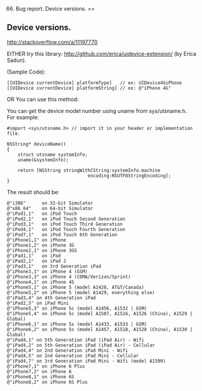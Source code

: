 66. Bug report. Device versions.
==

## Device versions.

http://stackoverflow.com/a/11197770

EITHER try this library: http://github.com/erica/uidevice-extension/ (by Erica Sadun).

(Sample Code):

```objc
[[UIDevice currentDevice] platformType]   // ex: UIDevice4GiPhone
[[UIDevice currentDevice] platformString] // ex: @"iPhone 4G"
```

OR You can use this method:

You can get the device model number using uname from sys/utsname.h. For example:

```objc
#import <sys/utsname.h> // import it in your header or implementation file.

NSString* deviceName()
{
    struct utsname systemInfo;
    uname(&systemInfo);

    return [NSString stringWithCString:systemInfo.machine
                              encoding:NSUTF8StringEncoding];
}
```
The result should be:
```
@"i386"      on 32-bit Simulator
@"x86_64"    on 64-bit Simulator
@"iPod1,1"   on iPod Touch
@"iPod2,1"   on iPod Touch Second Generation
@"iPod3,1"   on iPod Touch Third Generation
@"iPod4,1"   on iPod Touch Fourth Generation
@"iPod7,1"   on iPod Touch 6th Generation
@"iPhone1,1" on iPhone
@"iPhone1,2" on iPhone 3G
@"iPhone2,1" on iPhone 3GS
@"iPad1,1"   on iPad
@"iPad2,1"   on iPad 2
@"iPad3,1"   on 3rd Generation iPad
@"iPhone3,1" on iPhone 4 (GSM)
@"iPhone3,3" on iPhone 4 (CDMA/Verizon/Sprint)
@"iPhone4,1" on iPhone 4S
@"iPhone5,1" on iPhone 5 (model A1428, AT&T/Canada)
@"iPhone5,2" on iPhone 5 (model A1429, everything else)
@"iPad3,4" on 4th Generation iPad
@"iPad2,5" on iPad Mini
@"iPhone5,3" on iPhone 5c (model A1456, A1532 | GSM)
@"iPhone5,4" on iPhone 5c (model A1507, A1516, A1526 (China), A1529 | Global)
@"iPhone6,1" on iPhone 5s (model A1433, A1533 | GSM)
@"iPhone6,2" on iPhone 5s (model A1457, A1518, A1528 (China), A1530 | Global)
@"iPad4,1" on 5th Generation iPad (iPad Air) - Wifi
@"iPad4,2" on 5th Generation iPad (iPad Air) - Cellular
@"iPad4,4" on 2nd Generation iPad Mini - Wifi
@"iPad4,5" on 2nd Generation iPad Mini - Cellular
@"iPad4,7" on 3rd Generation iPad Mini - Wifi (model A1599)
@"iPhone7,1" on iPhone 6 Plus
@"iPhone7,2" on iPhone 6
@"iPhone8,1" on iPhone 6S
@"iPhone8,2" on iPhone 6S Plus
```






